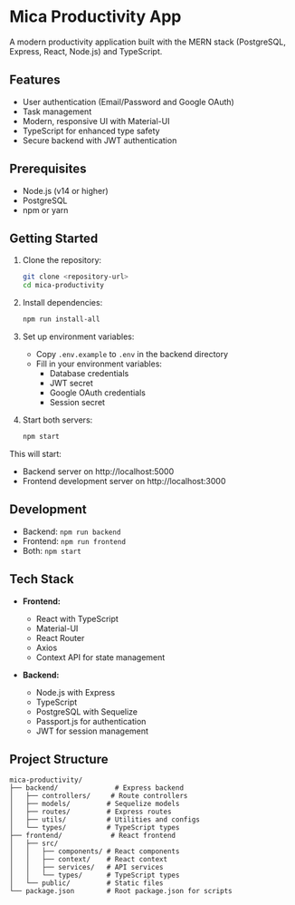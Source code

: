 # Mica Productivity App

A modern productivity application built with the MERN stack (PostgreSQL, Express, React, Node.js) and TypeScript.

## Features

- User authentication (Email/Password and Google OAuth)
- Task management
- Modern, responsive UI with Material-UI
- TypeScript for enhanced type safety
- Secure backend with JWT authentication

## Prerequisites

- Node.js (v14 or higher)
- PostgreSQL
- npm or yarn

## Getting Started

1. Clone the repository:
   ```bash
   git clone <repository-url>
   cd mica-productivity
   ```

2. Install dependencies:
   ```bash
   npm run install-all
   ```

3. Set up environment variables:
   - Copy `.env.example` to `.env` in the backend directory
   - Fill in your environment variables:
     - Database credentials
     - JWT secret
     - Google OAuth credentials
     - Session secret

4. Start both servers:
   ```bash
   npm start
   ```

This will start:
- Backend server on http://localhost:5000
- Frontend development server on http://localhost:3000

## Development

- Backend: `npm run backend`
- Frontend: `npm run frontend`
- Both: `npm start`

## Tech Stack

- **Frontend:**
  - React with TypeScript
  - Material-UI
  - React Router
  - Axios
  - Context API for state management

- **Backend:**
  - Node.js with Express
  - TypeScript
  - PostgreSQL with Sequelize
  - Passport.js for authentication
  - JWT for session management

## Project Structure

```
mica-productivity/
├── backend/              # Express backend
│   ├── controllers/     # Route controllers
│   ├── models/         # Sequelize models
│   ├── routes/         # Express routes
│   ├── utils/          # Utilities and configs
│   └── types/          # TypeScript types
├── frontend/            # React frontend
│   ├── src/
│   │   ├── components/ # React components
│   │   ├── context/    # React context
│   │   ├── services/   # API services
│   │   └── types/      # TypeScript types
│   └── public/         # Static files
└── package.json        # Root package.json for scripts